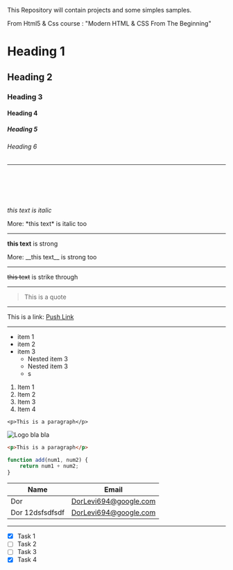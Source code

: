 This Repository will contain projects and some simples samples.

From Html5 & Css course :
"Modern HTML & CSS From The Beginning"

<!-- Heading -->

# Heading 1

## Heading 2

### Heading 3

#### Heading 4

##### Heading 5

###### Heading 6

---

<br>
<br>
<br>
<br>

<!-- Italics -->

_this text is italic_

More: \*this text\* is italic too

---

<!-- Strong -->

**this text** is strong

More: \_\_this text\_\_ is strong too

---

<!-- Strike through -->

~~this text~~ is strike through

<!-- Horizontal Rule -->

---

<!--  --- & ____ works too-->

<!-- Blockquote -->

> This is a quote

---

<!-- Links -->

This is a link: [Push Link](http://google.com 'some title')

---

<!-- Lists -->
<!-- UnOrdered List -->

- item 1
- item 2
- item 3
  - Nested item 3
  - Nested item 3
  - s

<!-- Ordered List -->

1. Item 1
2. Item 2
3. Item 3
4. Item 4

<!-- inline code block -->

`<p>This is a paragraph</p>`

<!-- Images -->

![Logo bla bla](https://markdown-here.com/img/icon128.png)

<!-- Github Markdown -->

<!-- Code Blocks -->

```html
<p>This is a paragraph</p>
```

```javascript
function add(num1, num2) {
	return num1 + num2;
}
```

<!-- Tables -->

| Name            | Email                 |
| --------------- | --------------------- |
| Dor             | DorLevi694@google.com |
| Dor 12dsfsdfsdf | DorLevi694@google.com |

---

<!-- Tasks Lists -->

- [x] Task 1
- [ ] Task 2
- [ ] Task 3
- [x] Task 4
